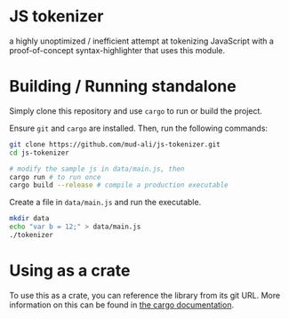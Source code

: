 # JS tokenizer

a highly unoptimized / inefficient attempt at tokenizing JavaScript with a proof-of-concept syntax-highlighter that uses this module.

# Building / Running standalone

Simply clone this repository and use `cargo` to run or build the project. 

Ensure `git` and `cargo` are installed. Then, run the following commands:

```sh
git clone https://github.com/mud-ali/js-tokenizer.git
cd js-tokenizer 

# modify the sample js in data/main.js, then
cargo run # to run once
cargo build --release # compile a production executable
```

Create a file in `data/main.js` and run the executable.

```sh
mkdir data
echo "var b = 12;" > data/main.js
./tokenizer
```

# Using as a crate

To use this as a crate, you can reference the library from its git URL. More information on this can be found in [the cargo documentation](https://doc.rust-lang.org/cargo/reference/specifying-dependencies.html#specifying-dependencies-from-git-repositories).